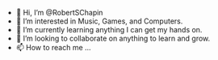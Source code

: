 - 👋 Hi, I’m @RobertSChapin
- 👀 I’m interested in Music, Games, and Computers.
- 🌱 I’m currently learning anything I can get my hands on.
- 💞️ I’m looking to collaborate on anything to learn and grow.
- 📫 How to reach me ...

<!---
RobertSChapin/RobertSChapin is a ✨ special ✨ repository because its `README.md` (this file) appears on your GitHub profile.
You can click the Preview link to take a look at your changes.
--->
